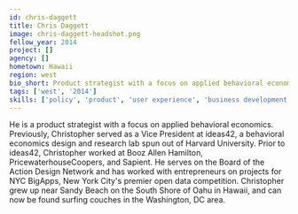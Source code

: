 ```yaml
---
id: chris-daggett
title: Chris Daggett
image: chris-daggett-headshot.png
fellow_year: 2014
project: []
agency: []
hometown: Hawaii
region: west
bio_short: Product strategist with a focus on applied behavioral economics. Board member for the Action Design Network and former VP at ideas42.
tags: ['west', '2014']
skills: ['policy', 'product', 'user experience', 'business development', 'design', 'digital']
---
```


He is a product strategist with a focus on applied behavioral economics. Previously, Christopher served as a Vice President at ideas42, a behavioral economics design and research lab spun out of Harvard University. Prior to ideas42, Christopher worked at Booz Allen Hamilton, PricewaterhouseCoopers, and Sapient. He serves on the Board of the Action Design Network and has worked with entrepreneurs on projects for NYC BigApps, New York City's premier open data competition. Christopher grew up near Sandy Beach on the South Shore of Oahu in Hawaii, and can now be found surfing couches in the Washington, DC area.
